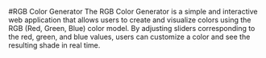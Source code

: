 #RGB Color Generator 
The RGB Color Generator is a simple and interactive web application that allows users to create and visualize colors using the RGB (Red, Green, Blue) color model. By adjusting sliders corresponding to the red, green, and blue values, users can customize a color and see the resulting shade in real time.
